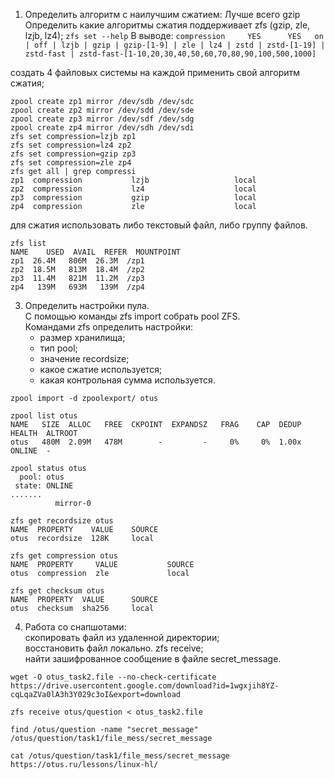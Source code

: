 1. Определить алгоритм с наилучшим сжатием:
Лучше всего gzip  
Определить какие алгоритмы сжатия поддерживает zfs (gzip, zle, lzjb, lz4);
`zfs set --help`
В выводе:
`compression     YES      YES   on | off | lzjb | gzip | gzip-[1-9] | zle | lz4 | zstd | zstd-[1-19] | zstd-fast | zstd-fast-[1-10,20,30,40,50,60,70,80,90,100,500,1000]`  

создать 4 файловых системы на каждой применить свой алгоритм сжатия;  
```
zpool create zp1 mirror /dev/sdb /dev/sdc
zpool create zp2 mirror /dev/sdd /dev/sde
zpool create zp3 mirror /dev/sdf /dev/sdg
zpool create zp4 mirror /dev/sdh /dev/sdi
zfs set compression=lzjb zp1
zfs set compression=lz4 zp2
zfs set compression=gzip zp3
zfs set compression=zle zp4
zfs get all | grep compressi
zp1  compression           lzjb                   local
zp2  compression           lz4                    local
zp3  compression           gzip                   local
zp4  compression           zle                    local
```
для сжатия использовать либо текстовый файл, либо группу файлов.  
```
zfs list
NAME    USED  AVAIL  REFER  MOUNTPOINT
zp1  26.4M   806M  26.3M  /zp1
zp2  18.5M   813M  18.4M  /zp2
zp3  11.4M   821M  11.2M  /zp3
zp4   139M   693M   139M  /zp4
```
3. Определить настройки пула.  
С помощью команды zfs import собрать pool ZFS.  
Командами zfs определить настройки:  
    - размер хранилища;  
    - тип pool;  
    - значение recordsize;  
    - какое сжатие используется;  
    - какая контрольная сумма используется.
```
zpool import -d zpoolexport/ otus

zpool list otus
NAME   SIZE  ALLOC   FREE  CKPOINT  EXPANDSZ   FRAG    CAP  DEDUP    HEALTH  ALTROOT
otus   480M  2.09M   478M        -         -     0%     0%  1.00x    ONLINE  -

zpool status otus
  pool: otus
 state: ONLINE
.......
          mirror-0 

zfs get recordsize otus
NAME  PROPERTY    VALUE    SOURCE
otus  recordsize  128K     local

zfs get compression otus
NAME  PROPERTY     VALUE           SOURCE
otus  compression  zle             local

zfs get checksum otus
NAME  PROPERTY  VALUE      SOURCE
otus  checksum  sha256     local
```

4. Работа со снапшотами:  
скопировать файл из удаленной директории;  
восстановить файл локально. zfs receive;  
найти зашифрованное сообщение в файле secret_message.  
```
wget -O otus_task2.file --no-check-certificate https://drive.usercontent.google.com/download?id=1wgxjih8YZ-cqLqaZVa0lA3h3Y029c3oI&export=download

zfs receive otus/question < otus_task2.file

find /otus/question -name "secret_message"
/otus/question/task1/file_mess/secret_message

cat /otus/question/task1/file_mess/secret_message
https://otus.ru/lessons/linux-hl/
```
